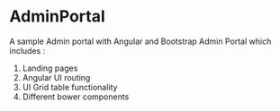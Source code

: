 # AdminPortal
A sample Admin portal with Angular and Bootstrap
Admin Portal which includes :
1. Landing pages
2. Angular UI routing 
3. UI Grid table functionality
4. Different bower components
